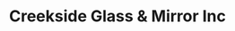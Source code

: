 ---
title: "Creekside Glass & Mirror Inc"
url: /pemberton/creekside-glass-und-mirror-inc/
shop: Autowerkstatt
---